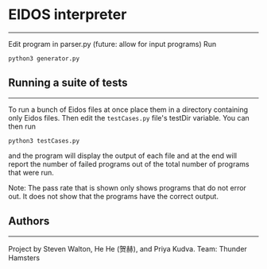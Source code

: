 # EIDOS interpreter
-------------------
Edit program in parser.py (future: allow for input programs)
Run
```
python3 generator.py
```

## Running a suite of tests
---------------------------
To run a bunch of Eidos files at once place them in a directory containing only
Eidos files. Then edit the `testCases.py` file's testDir variable. You can then
run
```
python3 testCases.py
```
and the program will display the output of each file and at the end will report
the number of failed programs out of the total number of programs that were run.


Note: The pass rate that is shown only shows programs that do not error out. 
It does not show that the programs have the correct output.

## Authors
---------
Project by Steven Walton, He He (贺赫), and Priya Kudva. Team: Thunder Hamsters
